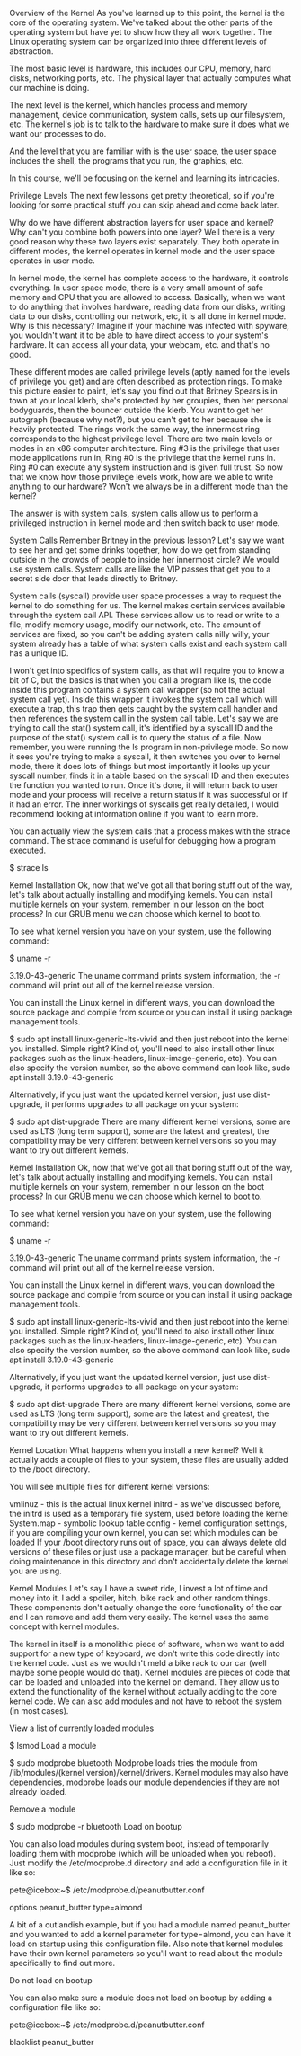  Overview of the Kernel
As you've learned up to this point, the kernel is the core of the operating system. We've talked about the other parts of the operating system but have yet to show how they all work together. The Linux operating system can be organized into three different levels of abstraction.

The most basic level is hardware, this includes our CPU, memory, hard disks, networking ports, etc. The physical layer that actually computes what our machine is doing.

The next level is the kernel, which handles process and memory management, device communication, system calls, sets up our filesystem, etc. The kernel's job is to talk to the hardware to make sure it does what we want our processes to do.

And the level that you are familiar with is the user space, the user space includes the shell, the programs that you run, the graphics, etc.

In this course, we'll be focusing on the kernel and learning its intricacies.

Privilege Levels
The next few lessons get pretty theoretical, so if you're looking for some practical stuff you can skip ahead and come back later.

Why do we have different abstraction layers for user space and kernel? Why can't you combine both powers into one layer? Well there is a very good reason why these two layers exist separately. They both operate in different modes, the kernel operates in kernel mode and the user space operates in user mode.

In kernel mode, the kernel has complete access to the hardware, it controls everything. In user space mode, there is a very small amount of safe memory and CPU that you are allowed to access. Basically, when we want to do anything that involves hardware, reading data from our disks, writing data to our disks, controlling our network, etc, it is all done in kernel mode. Why is this necessary? Imagine if your machine was infected with spyware, you wouldn't want it to be able to have direct access to your system's hardware. It can access all your data, your webcam, etc. and that's no good.

These different modes are called privilege levels (aptly named for the levels of privilege you get) and are often described as protection rings. To make this picture easier to paint, let's say you find out that Britney Spears is in town at your local klerb, she's protected by her groupies, then her personal bodyguards, then the bouncer outside the klerb. You want to get her autograph (because why not?), but you can't get to her because she is heavily protected. The rings work the same way, the innermost ring corresponds to the highest privilege level. There are two main levels or modes in an x86 computer architecture. Ring #3 is the privilege that user mode applications run in, Ring #0 is the privilege that the kernel runs in. Ring #0 can execute any system instruction and is given full trust. So now that we know how those privilege levels work, how are we able to write anything to our hardware? Won't we always be in a different mode than the kernel?

The answer is with system calls, system calls allow us to perform a privileged instruction in kernel mode and then switch back to user mode.

System Calls
Remember Britney in the previous lesson? Let's say we want to see her and get some drinks together, how do we get from standing outside in the crowds of people to inside her innermost circle? We would use system calls. System calls are like the VIP passes that get you to a secret side door that leads directly to Britney.

System calls (syscall) provide user space processes a way to request the kernel to do something for us. The kernel makes certain services available through the system call API. These services allow us to read or write to a file, modify memory usage, modify our network, etc. The amount of services are fixed, so you can't be adding system calls nilly willy, your system already has a table of what system calls exist and each system call has a unique ID.

I won't get into specifics of system calls, as that will require you to know a bit of C, but the basics is that when you call a program like ls, the code inside this program contains a system call wrapper (so not the actual system call yet). Inside this wrapper it invokes the system call which will execute a trap, this trap then gets caught by the system call handler and then references the system call in the system call table. Let's say we are trying to call the stat() system call, it's identified by a syscall ID and the purpose of the stat() system call is to query the status of a file. Now remember, you were running the ls program in non-privilege mode. So now it sees you're trying to make a syscall, it then switches you over to kernel mode, there it does lots of things but most importantly it looks up your syscall number, finds it in a table based on the syscall ID and then executes the function you wanted to run. Once it's done, it will return back to user mode and your process will receive a return status if it was successful or if it had an error. The inner workings of syscalls get really detailed, I would recommend looking at information online if you want to learn more.

You can actually view the system calls that a process makes with the strace command. The strace command is useful for debugging how a program executed.

$ strace ls

Kernel Installation
Ok, now that we've got all that boring stuff out of the way, let's talk about actually installing and modifying kernels. You can install multiple kernels on your system, remember in our lesson on the boot process? In our GRUB menu we can choose which kernel to boot to.

To see what kernel version you have on your system, use the following command:

$ uname -r

3.19.0-43-generic
The uname command prints system information, the -r command will print out all of the kernel release version.

You can install the Linux kernel in different ways, you can download the source package and compile from source or you can install it using package management tools.

$ sudo apt install linux-generic-lts-vivid
and then just reboot into the kernel you installed. Simple right? Kind of, you'll need to also install other linux packages such as the linux-headers, linux-image-generic, etc). You can also specify the version number, so the above command can look like, sudo apt install 3.19.0-43-generic

Alternatively, if you just want the updated kernel version, just use dist-upgrade, it performs upgrades to all package on your system:

$ sudo apt dist-upgrade
There are many different kernel versions, some are used as LTS (long term support), some are the latest and greatest, the compatibility may be very different between kernel versions so you may want to try out different kernels.

Kernel Installation
Ok, now that we've got all that boring stuff out of the way, let's talk about actually installing and modifying kernels. You can install multiple kernels on your system, remember in our lesson on the boot process? In our GRUB menu we can choose which kernel to boot to.

To see what kernel version you have on your system, use the following command:

$ uname -r

3.19.0-43-generic
The uname command prints system information, the -r command will print out all of the kernel release version.

You can install the Linux kernel in different ways, you can download the source package and compile from source or you can install it using package management tools.

$ sudo apt install linux-generic-lts-vivid
and then just reboot into the kernel you installed. Simple right? Kind of, you'll need to also install other linux packages such as the linux-headers, linux-image-generic, etc). You can also specify the version number, so the above command can look like, sudo apt install 3.19.0-43-generic

Alternatively, if you just want the updated kernel version, just use dist-upgrade, it performs upgrades to all package on your system:

$ sudo apt dist-upgrade
There are many different kernel versions, some are used as LTS (long term support), some are the latest and greatest, the compatibility may be very different between kernel versions so you may want to try out different kernels.

Kernel Location
What happens when you install a new kernel? Well it actually adds a couple of files to your system, these files are usually added to the /boot directory.

You will see multiple files for different kernel versions:

vmlinuz - this is the actual linux kernel
initrd - as we've discussed before, the initrd is used as a temporary file system, used before loading the kernel
System.map - symbolic lookup table
config - kernel configuration settings, if you are compiling your own kernel, you can set which modules can be loaded
If your /boot directory runs out of space, you can always delete old versions of these files or just use a package manager, but be careful when doing maintenance in this directory and don't accidentally delete the kernel you are using.

Kernel Modules
Let's say I have a sweet ride, I invest a lot of time and money into it. I add a spoiler, hitch, bike rack and other random things. These components don't actually change the core functionality of the car and I can remove and add them very easily. The kernel uses the same concept with kernel modules.

The kernel in itself is a monolithic piece of software, when we want to add support for a new type of keyboard, we don't write this code directly into the kernel code. Just as we wouldn't meld a bike rack to our car (well maybe some people would do that). Kernel modules are pieces of code that can be loaded and unloaded into the kernel on demand. They allow us to extend the functionality of the kernel without actually adding to the core kernel code. We can also add modules and not have to reboot the system (in most cases).

View a list of currently loaded modules

$ lsmod
Load a module

$ sudo modprobe bluetooth
Modprobe loads tries the module from /lib/modules/(kernel version)/kernel/drivers. Kernel modules may also have dependencies, modprobe loads our module dependencies if they are not already loaded.

Remove a module

$ sudo modprobe -r bluetooth
Load on bootup

You can also load modules during system boot, instead of temporarily loading them with modprobe (which will be unloaded when you reboot). Just modify the /etc/modprobe.d directory and add a configuration file in it like so:

pete@icebox:~$ /etc/modprobe.d/peanutbutter.conf


options peanut_butter type=almond


A bit of a outlandish example, but if you had a module named peanut_butter and you wanted to add a kernel parameter for type=almond, you can have it load on startup using this configuration file. Also note that kernel modules have their own kernel parameters so you'll want to read about the module specifically to find out more.

Do not load on bootup

You can also make sure a module does not load on bootup by adding a configuration file like so:

pete@icebox:~$ /etc/modprobe.d/peanutbutter.conf


blacklist peanut_butter
